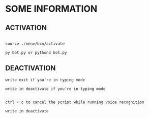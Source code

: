 # SOME INFORMATION

## ACTIVATION

```

source ./venv/bin/activate

py bot.py or python3 bot.py

```

## DEACTIVATION

```
write exit if you're in typing mode

write in deactivate if you're in typing mode

```

```

ctrl + c to cancel the script while running voice recognition

write in deactivate

```
